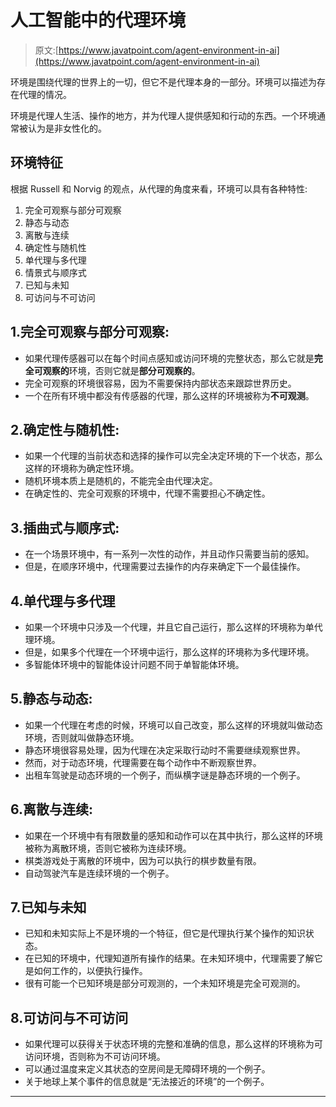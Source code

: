 # 人工智能中的代理环境

> 原文:[https://www.javatpoint.com/agent-environment-in-ai](https://www.javatpoint.com/agent-environment-in-ai)

环境是围绕代理的世界上的一切，但它不是代理本身的一部分。环境可以描述为存在代理的情况。

环境是代理人生活、操作的地方，并为代理人提供感知和行动的东西。一个环境通常被认为是非女性化的。

## 环境特征

根据 Russell 和 Norvig 的观点，从代理的角度来看，环境可以具有各种特性:

1.  完全可观察与部分可观察
2.  静态与动态
3.  离散与连续
4.  确定性与随机性
5.  单代理与多代理
6.  情景式与顺序式
7.  已知与未知
8.  可访问与不可访问

## 1.完全可观察与部分可观察:

*   如果代理传感器可以在每个时间点感知或访问环境的完整状态，那么它就是**完全可观察的**环境，否则它就是**部分可观察的**。
*   完全可观察的环境很容易，因为不需要保持内部状态来跟踪世界历史。
*   一个在所有环境中都没有传感器的代理，那么这样的环境被称为**不可观测**。

## 2.确定性与随机性:

*   如果一个代理的当前状态和选择的操作可以完全决定环境的下一个状态，那么这样的环境称为确定性环境。
*   随机环境本质上是随机的，不能完全由代理决定。
*   在确定性的、完全可观察的环境中，代理不需要担心不确定性。

## 3.插曲式与顺序式:

*   在一个场景环境中，有一系列一次性的动作，并且动作只需要当前的感知。
*   但是，在顺序环境中，代理需要过去操作的内存来确定下一个最佳操作。

## 4.单代理与多代理

*   如果一个环境中只涉及一个代理，并且它自己运行，那么这样的环境称为单代理环境。
*   但是，如果多个代理在一个环境中运行，那么这样的环境称为多代理环境。
*   多智能体环境中的智能体设计问题不同于单智能体环境。

## 5.静态与动态:

*   如果一个代理在考虑的时候，环境可以自己改变，那么这样的环境就叫做动态环境，否则就叫做静态环境。
*   静态环境很容易处理，因为代理在决定采取行动时不需要继续观察世界。
*   然而，对于动态环境，代理需要在每个动作中不断观察世界。
*   出租车驾驶是动态环境的一个例子，而纵横字谜是静态环境的一个例子。

## 6.离散与连续:

*   如果在一个环境中有有限数量的感知和动作可以在其中执行，那么这样的环境被称为离散环境，否则它被称为连续环境。
*   棋类游戏处于离散的环境中，因为可以执行的棋步数量有限。
*   自动驾驶汽车是连续环境的一个例子。

## 7.已知与未知

*   已知和未知实际上不是环境的一个特征，但它是代理执行某个操作的知识状态。
*   在已知的环境中，代理知道所有操作的结果。在未知环境中，代理需要了解它是如何工作的，以便执行操作。
*   很有可能一个已知环境是部分可观测的，一个未知环境是完全可观测的。

## 8.可访问与不可访问

*   如果代理可以获得关于状态环境的完整和准确的信息，那么这样的环境称为可访问环境，否则称为不可访问环境。
*   可以通过温度来定义其状态的空房间是无障碍环境的一个例子。
*   关于地球上某个事件的信息就是“无法接近的环境”的一个例子。

* * *